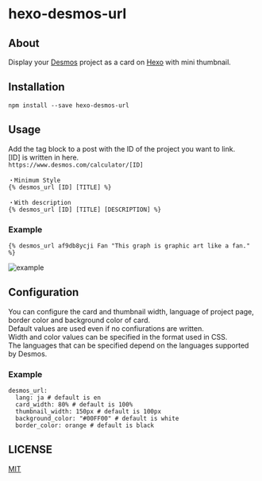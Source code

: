 # hexo-desmos-url
## About
Display your [Desmos](https://www.desmos.com/calculator) project as a card on [Hexo](http://hexo.io/) with mini thumbnail.

## Installation
`npm install --save hexo-desmos-url`

## Usage
Add the tag block to a post with the ID of the project you want to link.  
[ID] is written in here.  
`https://www.desmos.com/calculator/[ID]`  

```
・Minimum Style
{% desmos_url [ID] [TITLE] %}

・With description
{% desmos_url [ID] [TITLE] [DESCRIPTION] %}
```

### Example
`{% desmos_url af9db8ycji Fan "This graph is graphic art like a fan." %}`

![example](https://github.com/minfaox3/hexo-desmos-url/example.png)

## Configuration
You can configure the card and thumbnail width, language of project page, border color and background color of card.  
Default values are used even if no confiurations are written.  
Width and color values can be specified in the format used in CSS.  
The languages that can be specified depend on the languages supported by Desmos.  

### Example
```
desmos_url:
  lang: ja # default is en
  card_width: 80% # default is 100%
  thumbnail_width: 150px # default is 100px
  background_color: "#00FF00" # default is white
  border_color: orange # default is black
```

## LICENSE
[MIT](https://github.com/minfaox3/hexo-desmos-url/LICENSE)